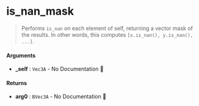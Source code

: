 # is\_nan\_mask

>  Performs `is_nan` on each element of self, returning a vector mask of the results.
>  In other words, this computes `[x.is_nan(), y.is_nan(), ...]`.

#### Arguments

- **\_self** : `Vec3A` \- No Documentation 🚧

#### Returns

- **arg0** : `BVec3A` \- No Documentation 🚧